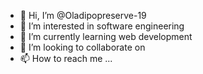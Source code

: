 - 👋 Hi, I’m @Oladipopreserve-19
- 👀 I’m interested in software engineering
- 🌱 I’m currently learning web development
- 💞️ I’m looking to collaborate on
- 📫 How to reach me ...

<!---
Oladipopreserve-19/Oladipopreserve-19 is a ✨ special ✨ repository because its `README.md` (this file) appears on your GitHub profile.
You can click the Preview link to take a look at your changes.
--->
